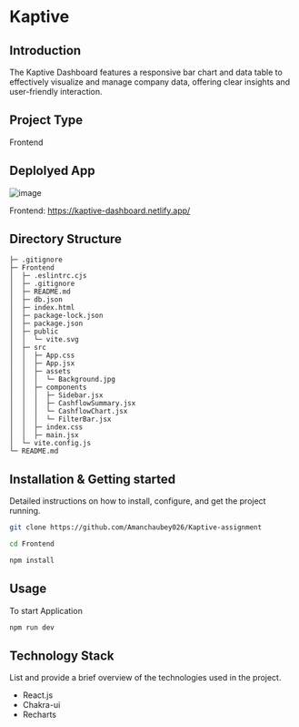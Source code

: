 # Kaptive

## Introduction
The Kaptive Dashboard features a responsive bar chart and data table to effectively visualize and manage company data, offering clear insights and user-friendly interaction.

## Project Type

Frontend

## Deplolyed App

![image](https://github.com/Amanchaubey026/Kaptive-assignment/assets/98681520/0841ee3c-4984-41a6-8903-c1e576329697)


Frontend: https://kaptive-dashboard.netlify.app/

## Directory Structure
```
├─ .gitignore
├─ Frontend
│  ├─ .eslintrc.cjs
│  ├─ .gitignore
│  ├─ README.md
│  ├─ db.json
│  ├─ index.html
│  ├─ package-lock.json
│  ├─ package.json
│  ├─ public
│  │  └─ vite.svg
│  ├─ src
│  │  ├─ App.css
│  │  ├─ App.jsx
│  │  ├─ assets
│  │  │  └─ Background.jpg
│  │  ├─ components
│  │  │  ├─ Sidebar.jsx
│  │  │  ├─ CashflowSummary.jsx
│  │  │  └─ CashflowChart.jsx
│  │  │  └─ FilterBar.jsx
│  │  ├─ index.css
│  │  ├─ main.jsx
│  └─ vite.config.js
└─ README.md
```
  
## Installation & Getting started

Detailed instructions on how to install, configure, and get the project running.

```bash
git clone https://github.com/Amanchaubey026/Kaptive-assignment

cd Frontend

npm install

```

## Usage

To start Application

```bash
npm run dev

```

## Technology Stack

List and provide a brief overview of the technologies used in the project.

- React.js
- Chakra-ui
- Recharts
